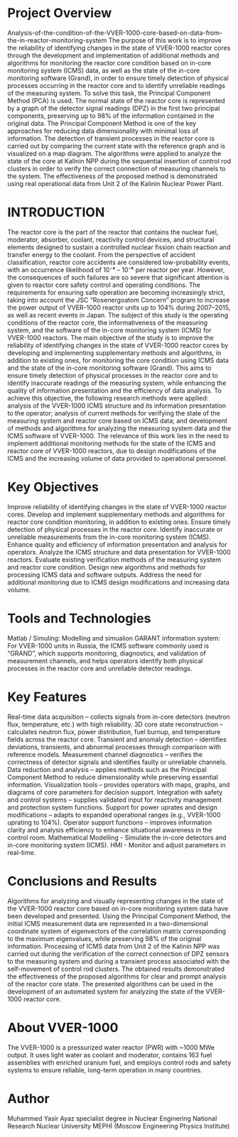 # Project Overview
Analysis-of-the-condition-of-the-VVER-1000-core-based-on-data-from-the-in-reactor-monitoring-system
The purpose of this work is to improve the reliability of identifying changes in the state of VVER-1000 reactor cores through the development and implementation of additional methods and algorithms for monitoring the reactor core condition based on in-core monitoring system (ICMS) data, as well as the state of the in-core monitoring software (Grand), in order to ensure timely detection of physical processes occurring in the reactor core and to identify unreliable readings of the measuring system.
To solve this task, the Principal Component Method (PCA) is used.
The normal state of the reactor core is represented by a graph of the detector signal readings (DPZ) in the first two principal components, preserving up to 98% of the information contained in the original data. The Principal Component Method is one of the key approaches for reducing data dimensionality with minimal loss of information. The detection of transient processes in the reactor core is carried out by comparing the current state with the reference graph and is visualized on a map diagram.
The algorithms were applied to analyze the state of the core at Kalinin NPP during the sequential insertion of control rod clusters in order to verify the correct connection of measuring channels to the system.
The effectiveness of the proposed method is demonstrated using real operational data from Unit 2 of the Kalinin Nuclear Power Plant.

# INTRODUCTION
The reactor core is the part of the reactor that contains the nuclear fuel, moderator, absorber, coolant, reactivity control devices, and structural elements designed to sustain a controlled nuclear fission chain reaction and transfer energy to the coolant.
From the perspective of accident classification, reactor core accidents are considered low-probability events, with an occurrence likelihood of 10⁻⁴ – 10⁻⁶ per reactor per year. However, the consequences of such failures are so severe that significant attention is given to reactor core safety control and operating conditions. The requirements for ensuring safe operation are becoming increasingly strict, taking into account the JSC “Rosenergoatom Concern” program to increase the power output of VVER-1000 reactor units up to 104% during 2007–2015, as well as recent events in Japan.
The subject of this study is the operating conditions of the reactor core, the informativeness of the measuring system, and the software of the in-core monitoring system (ICMS) for VVER-1000 reactors.
The main objective of the study is to improve the reliability of identifying changes in the state of VVER-1000 reactor cores by developing and implementing supplementary methods and algorithms, in addition to existing ones, for monitoring the core condition using ICMS data and the state of the in-core monitoring software (Grand). This aims to ensure timely detection of physical processes in the reactor core and to identify inaccurate readings of the measuring system, while enhancing the quality of information presentation and the efficiency of data analysis.
To achieve this objective, the following research methods were applied: analysis of the VVER-1000 ICMS structure and its information presentation to the operator; analysis of current methods for verifying the state of the measuring system and reactor core based on ICMS data; and development of methods and algorithms for analyzing the measuring system data and the ICMS software of VVER-1000.
The relevance of this work lies in the need to implement additional monitoring methods for the state of the ICMS and reactor core of VVER-1000 reactors, due to design modifications of the ICMS and the increasing volume of data provided to operational personnel.

# Key Objectives
Improve reliability of identifying changes in the state of VVER-1000 reactor cores.
Develop and implement supplementary methods and algorithms for reactor core condition monitoring, in addition to existing ones.
Ensure timely detection of physical processes in the reactor core.
Identify inaccurate or unreliable measurements from the in-core monitoring system (ICMS).
Enhance quality and efficiency of information presentation and analysis for operators.
Analyze the ICMS structure and data presentation for VVER-1000 reactors.
Evaluate existing verification methods of the measuring system and reactor core condition.
Design new algorithms and methods for processing ICMS data and software outputs.
Address the need for additional monitoring due to ICMS design modifications and increasing data volume.

# Tools and Technologies
Matlab / Simuling: Modelling and simualion
GARANT information system: For VVER-1000 units in Russia, the ICMS software commonly used is “GRAND”, which supports monitoring, diagnostics, and validation of measurement channels, and helps operators identify both physical processes in the reactor core and unreliable detector readings.

# Key Features
Real-time data acquisition – collects signals from in-core detectors (neutron flux, temperature, etc.) with high reliability.
3D core state reconstruction – calculates neutron flux, power distribution, fuel burnup, and temperature fields across the reactor core.
Transient and anomaly detection – identifies deviations, transients, and abnormal processes through comparison with reference models.
Measurement channel diagnostics – verifies the correctness of detector signals and identifies faulty or unreliable channels.
Data reduction and analysis – applies methods such as the Principal Component Method to reduce dimensionality while preserving essential information.
Visualization tools – provides operators with maps, graphs, and diagrams of core parameters for decision support.
Integration with safety and control systems – supplies validated input for reactivity management and protection system functions.
Support for power uprates and design modifications – adapts to expanded operational ranges (e.g., VVER-1000 uprating to 104%).
Operator support functions – improves information clarity and analysis efficiency to enhance situational awareness in the control room.
Mathematical Modelling - Simulate the in-core detectors and in-core monitoring system (ICMS).
HMI - Monitor and adjust parameters in real-time.

# Conclusions and Results
Algorithms for analyzing and visually representing changes in the state of the VVER-1000 reactor core based on in-core monitoring system data have been developed and presented.
Using the Principal Component Method, the initial ICMS measurement data are represented in a two-dimensional coordinate system of eigenvectors of the correlation matrix corresponding to the maximum eigenvalues, while preserving 98% of the original information.
Processing of ICMS data from Unit 2 of the Kalinin NPP was carried out during the verification of the correct connection of DPZ sensors to the measuring system and during a transient process associated with the self-movement of control rod clusters.
The obtained results demonstrated the effectiveness of the proposed algorithms for clear and prompt analysis of the reactor core state.
The presented algorithms can be used in the development of an automated system for analyzing the state of the VVER-1000 reactor core.

# About VVER-1000
The VVER-1000 is a pressurized water reactor (PWR) with ~1000 MWe output. It uses light water as coolant and moderator, contains 163 fuel assemblies with enriched uranium fuel, and employs control rods and safety systems to ensure reliable, long-term operation in many countries.

# Author 
Muhammed Yasir Ayaz specialist degree in Nuclear Enginering National Research Nuclear University MEPHİ (Moscow Engineering Physics Institute)
